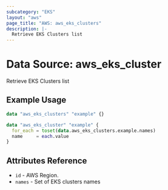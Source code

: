 ```yaml
---
subcategory: "EKS"
layout: "aws"
page_title: "AWS: aws_eks_clusters"
description: |-
  Retrieve EKS Clusters list
---
```


# Data Source: aws_eks_cluster

Retrieve EKS Clusters list

## Example Usage

```terraform
data "aws_eks_clusters" "example" {}

data "aws_eks_cluster" "example" {
  for_each = toset(data.aws_eks_clusters.example.names)
  name     = each.value
}
```

## Attributes Reference

* `id` - AWS Region.
* `names` - Set of EKS clusters names
